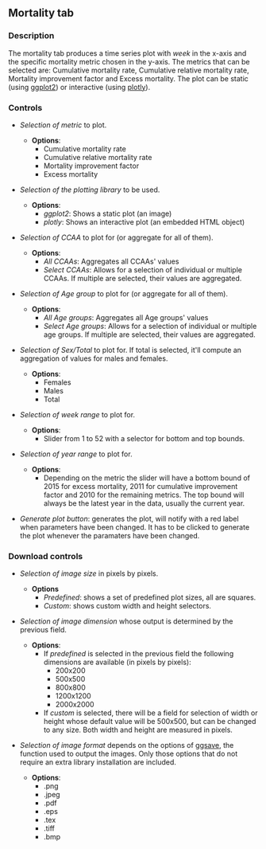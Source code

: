 ## Mortality tab

### Description

The mortality tab produces a time series plot with *week* in the x-axis and the specific mortality metric chosen in the y-axis. The metrics that can be selected are: Cumulative mortality rate, Cumulative relative mortality rate, Mortality improvement factor and Excess mortality. The plot can be static (using [ggplot2](https://ggplot2.tidyverse.org/reference/ggplot.html)) or interactive (using [plotly](https://plotly.com/r/)).

### Controls

+  *Selection of metric* to plot.

    + **Options**:
      +  Cumulative mortality rate
      +  Cumulative relative mortality rate
      +  Mortality improvement factor
      +  Excess mortality

+   *Selection of the plotting library* to be used.
    
    + **Options**:
      + *ggplot2*: Shows a static plot (an image)
      + *plotly*: Shows an interactive plot (an embedded HTML object)

+   *Selection of CCAA* to plot for (or aggregate for all of them).

    + **Options**:
      + *All CCAAs*: Aggregates all CCAAs' values
      + *Select CCAAs*: Allows for a selection of individual or multiple CCAAs. If multiple are selected, their values are aggregated.

+ *Selection of Age group* to plot for (or aggregate for all of them).

    + **Options**:
      + *All Age groups*: Aggregates all Age groups' values
      + *Select Age groups*: Allows for a selection of individual or multiple age groups. If multiple are selected, their values are aggregated.

+ *Selection of Sex/Total* to plot for. If total is selected, it'll compute an aggregation of values for males and females.

    + **Options**:
      + Females
      + Males
      + Total

+ *Selection of week range* to plot for.

  + **Options**:
    + Slider from 1 to 52 with a selector for bottom and top bounds.

+ *Selection of year range* to plot for.

  + **Options**:
    + Depending on the metric the slider will have a bottom bound of 2015 for excess mortality, 2011 for cumulative improvement factor and 2010 for the remaining metrics. The top bound will always be the latest year in the data, usually the current year.

+ *Generate plot button*: generates the plot, will notify with a red label when parameters have been changed. It has to be clicked to generate the plot whenever the paramaters have been changed.

### Download controls

+ *Selection of image size* in pixels by pixels.

  + **Options** 
    + *Predefined*: shows a set of predefined plot sizes, all are squares.
    + *Custom*: shows custom width and height selectors.

+ *Selection of image dimension* whose output is determined by the previous field. 

  + **Options**:
    + If *predefined* is selected in the previous field the following dimensions are available (in pixels by pixels):
      + 200x200
      + 500x500
      + 800x800
      + 1200x1200
      + 2000x2000
    + If *custom* is selected, there will be a field for selection of width or height whose default value will be 500x500, but can be changed to any size. Both width and height are measured in pixels.

+ *Selection of image format* depends on the options of [ggsave](https://ggplot2.tidyverse.org/reference/ggsave.html), the function used to output the images. Only those options that do not require an extra library installation are included.

  + **Options**:
    + .png
    + .jpeg
    + .pdf
    + .eps
    + .tex
    + .tiff
    + .bmp